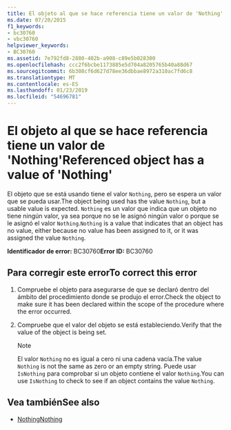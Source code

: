 ```yaml
---
title: El objeto al que se hace referencia tiene un valor de 'Nothing'
ms.date: 07/20/2015
f1_keywords:
- bc30760
- vbc30760
helpviewer_keywords:
- BC30760
ms.assetid: 7e792fd8-2880-402b-a908-c89e5b028300
ms.openlocfilehash: ccc2f6bcbe1173885e5d704a8205765b40a88d67
ms.sourcegitcommit: 6b308cf6d627d78ee36dbbae8972a310ac7fd6c8
ms.translationtype: MT
ms.contentlocale: es-ES
ms.lasthandoff: 01/23/2019
ms.locfileid: "54696781"
---
```

# <a name="referenced-object-has-a-value-of-nothing"></a><span data-ttu-id="0263b-102">El objeto al que se hace referencia tiene un valor de 'Nothing'</span><span class="sxs-lookup"><span data-stu-id="0263b-102">Referenced object has a value of 'Nothing'</span></span>
<span data-ttu-id="0263b-103">El objeto que se está usando tiene el valor `Nothing`, pero se espera un valor que se pueda usar.</span><span class="sxs-lookup"><span data-stu-id="0263b-103">The object being used has the value `Nothing`, but a usable value is expected.</span></span> <span data-ttu-id="0263b-104">`Nothing` es un valor que indica que un objeto no tiene ningún valor, ya sea porque no se le asignó ningún valor o porque se le asignó el valor `Nothing`.</span><span class="sxs-lookup"><span data-stu-id="0263b-104">`Nothing` is a value that indicates that an object has no value, either because no value has been assigned to it, or it was assigned the value `Nothing`.</span></span>  
  
 <span data-ttu-id="0263b-105">**Identificador de error:** BC30760</span><span class="sxs-lookup"><span data-stu-id="0263b-105">**Error ID:** BC30760</span></span>  
  
## <a name="to-correct-this-error"></a><span data-ttu-id="0263b-106">Para corregir este error</span><span class="sxs-lookup"><span data-stu-id="0263b-106">To correct this error</span></span>  
  
1.  <span data-ttu-id="0263b-107">Compruebe el objeto para asegurarse de que se declaró dentro del ámbito del procedimiento donde se produjo el error.</span><span class="sxs-lookup"><span data-stu-id="0263b-107">Check the object to make sure it has been declared within the scope of the procedure where the error occurred.</span></span>  
  
2.  <span data-ttu-id="0263b-108">Compruebe que el valor del objeto se está estableciendo.</span><span class="sxs-lookup"><span data-stu-id="0263b-108">Verify that the value of the object is being set.</span></span>  
  
    > [!NOTE]
    >  <span data-ttu-id="0263b-109">El valor `Nothing` no es igual a cero ni una cadena vacía.</span><span class="sxs-lookup"><span data-stu-id="0263b-109">The value `Nothing` is not the same as zero or an empty string.</span></span> <span data-ttu-id="0263b-110">Puede usar `IsNothing` para comprobar si un objeto contiene el valor `Nothing`.</span><span class="sxs-lookup"><span data-stu-id="0263b-110">You can use `IsNothing` to check to see if an object contains the value `Nothing`.</span></span>  
  
## <a name="see-also"></a><span data-ttu-id="0263b-111">Vea también</span><span class="sxs-lookup"><span data-stu-id="0263b-111">See also</span></span>
- [<span data-ttu-id="0263b-112">Nothing</span><span class="sxs-lookup"><span data-stu-id="0263b-112">Nothing</span></span>](../../visual-basic/language-reference/nothing.md)

